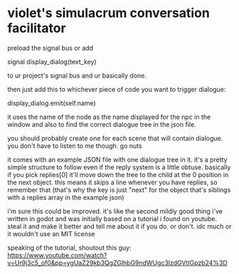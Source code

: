 violet's simulacrum conversation facilitator
============================================

preload the signal bus or add 

signal display_dialog(text_key)

to ur project's signal bus and ur basically done.

then just add this to whichever piece of code 
you want to trigger dialogue:

display_dialog.emit(self.name)

it uses the name of the node as the name
displayed for the npc in the window and also
to find the correct dialogue tree in the json file.

you should probably create one for each scene that
will contain dialogue. you don't have to listen to me
though. go nuts

it comes with an example JSON file with one dialogue
tree in it. it's a pretty simple structure to follow
even if the reply system is a little obtuse. basically
if you pick replies[0] it'll move down the tree to the 
child at the 0 position in the next object. this means
it skips a line whenever you have replies, so remember 
that (that's why the key is just "next" for the object 
that's siblings with a replies array in the example json)

i'm sure this could be improved. it's like the second 
mildly good thing i've written in godot and was initially
based on a tutorial i found on youtube. steal it and make it
better and tell me about it if you do. or don't. idc much
or it wouldn't use an MIT license

speaking of the tutorial, shoutout this guy:
https://www.youtube.com/watch?v=Ur9j3c5_of0&pp=ygUaZ29kb3QgZGlhbG9ndWUgc3lzdGVtIGpzb24%3D
